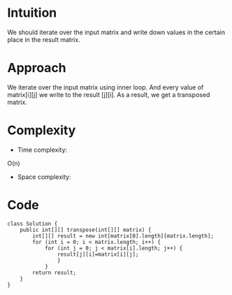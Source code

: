 # Intuition
<!-- Describe your first thoughts on how to solve this problem. -->
We should iterate over the input matrix and write down values in the certain place in the result matrix.
# Approach
<!-- Describe your approach to solving the problem. -->
We iterate over the input matrix using inner loop. And every value of matrix[i][j]  we write to the result [j][i]. As a result, we get a transposed matrix.
# Complexity
- Time complexity:
<!-- Add your time complexity here, e.g. $$O(n)$$ -->
O(n)
- Space complexity:
<!-- Add your space complexity here, e.g. $$O(n)$$ -->

# Code
```
class Solution {
    public int[][] transpose(int[][] matrix) {
        int[][] result = new int[matrix[0].length][matrix.length];
        for (int i = 0; i < matrix.length; i++) {
            for (int j = 0; j < matrix[i].length; j++) {
                result[j][i]=matrix[i][j];
                }
            }
        return result;
    }
}
```